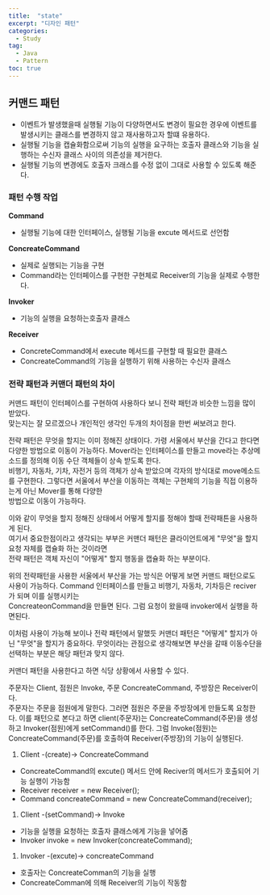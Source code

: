 ```yaml
---
title:  "state"
excerpt: "디자인 패턴"
categories:
  - Study
tag:
  - Java
  - Pattern
toc: true
---
```


## 커맨드 패턴
- 이벤트가 발생했을때 실행될 기능이 다양하면서도 변경이 필요한 경우에 이벤트를 발생시키는 클래스를 변경하지 않고 재사용하고자 할떄 유용하다.
- 실행될 기능을 캡슐화함으로써 기능의 실행을 요구하는 호출자 클래스와 기능을 실행하는 수신자 클래스 사이의 의존성을 제거한다.
- 실행될 기능의 변경에도 호출자 크래스를 수정 없이 그대로 사용할 수 있도록 해준다.


### 패턴 수행 작업

**Command**
- 실행될 기능에 대한 인터페이스, 실행될 기능을 excute 메서드로 선언함


**ConcreateCommand**
- 실제로 실행되는 기능을 구현
- Command라는 인터페이스를 구현한 구현체로 Receiver의 기능을 실제로 수행한다.
 
**Invoker**
- 기능의 실행을 요청하는호출자 클래스

**Receiver**
- ConcreteCommand에서 execute 메서드를 구현할 때 필요한 클래스
- ConcreateCommand의 기능을 실행하기 위해 사용하는 수신자 클래스


### 전략 패턴과 커맨더 패턴의 차이

커맨드 패턴이 인터페이스를 구현하여 사용하다 보니 전략 패턴과 비슷한 느낌을 많이 받았다.  
맞는지는 잘 모르겠으나 개인적인 생각인 두개의 차이점을 한번 써보려고 한다.  
  
전략 패턴은 무엇을 할지는 이미 정해진 상태이다. 가령 서울에서 부산을 간다고 한다면 다양한 방법으로 이동이 가능하다.
Mover라는 인터페이스를 만들고 move라는 추상메소드를 정의해 이동 수단 객체들이 상속 받도록 한다.  
비행기, 자동차, 기차, 자전거 등의 객체가  상속 받았으며 각자의 방식대로 move메소드를 구현한다.
그렇다면 서울에서 부산을 이동하는 객체는 구현체의 기능을 직접 이용하는게 아닌 Mover를 통해 다양한  
방법으로 이동이 가능하다.  
  
이와 같이 무엇을 할지 정해진 상태에서 어떻게 할지를 정해야 할때 전략패튼을 사용하게 된다.  
여기서 중요한점이라고 생각되는 부부은 커맨더 패턴은 클라이언트에게 "무엇"을 할지 요청 자체를 캡슐화 하는 것이라면  
전략 패턴은 객체 자신이 "어떻게" 할지 행동을 캡슐화 하는 부분이다. 
  
위의 전략패턴을 사용한 서울에서 부산을 가는 방식은 어떻게 보면 커맨드 패턴으로도 사용이 가능하다.
Command 인터페이스를 만들고 비행기, 자동차, 기차등은 reciver가 되며 이를 실행시키는  
ConcreateonCommand을 만들면 된다. 그럼 요청이 왔을때 invoker에서 실행을 하면된다.
  
이처럼 사용이 가능해 보이나 전략 패턴에서 말했듯  커맨더 패턴은 "어떻게" 할지가 아닌 "무엇"을 할지가 중요하다.
무엇이라는 관점으로 생각해보면  부산을 갈때 이동수단을 선택하는 부분은 해당 패턴과 맞지 않다.  
   
커맨더 패턴을 사용한다고 하면 식당 상황에서 사용할 수 있다.  

주문자는 Client, 점원은 Invoke, 주문 ConcreateCommand, 주방장은 Receiver이다.  
주문자는 주문을 점원에게 말한다. 그러면 점원은 주문을 주방장에게 만들도록 요청한다.
이를 패턴으로 본다고 하면 client(주문자)는 ConcreateCommand(주문)을 생성하고 Invoker(점원)에게 setCommand()를 한다.
그럼  Invoke(점원)는  ConcreateCommand(주문)를 호출하여  Receiver(주방장)의 기능이 실행된다.  


1. Client -(create)-> ConcreateCommand 
  * ConcreateCommand의 excute() 메서드 안에 Reciver의 메서드가 호출되어 기능 실행이 가능함
  * Receiver receiver = new Receiver();
  * Command concreateCommand = new ConcreateCommand(receiver);
1. Client -(setCommand)-> Invoke
  * 기능을 실행을 요청하는 호출자 클래스에게 기능을 넣어줌
  * Invoker invoke = new Invoker(concreateCommand);
1. Invoker -(excute)-> concreateCommand
  * 호출자는 ConcreateComman의 기능을 실행
  * ConcreateComman에 의해 Receiver의 기능이 작동함